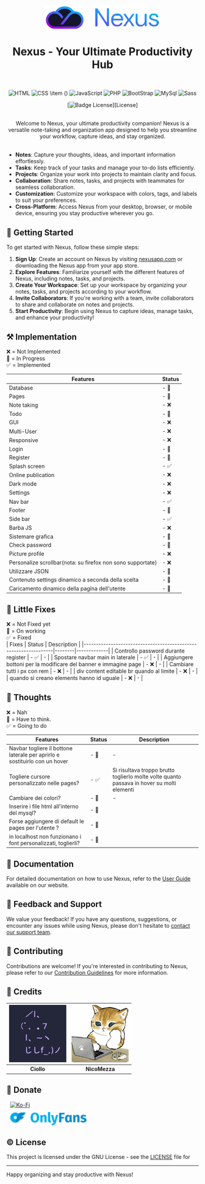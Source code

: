 <p align="center">
    <img width="300" alt="Nexus Logo" src="../src/assets/images/Nexus_logo_no_bg.png">
</p>

<div align = center>

# Nexus - Your Ultimate Productivity Hub

<br>

![HTML](https://img.shields.io/badge/HTML-239120?style=for-the-badge&logo=html5&logoColor=white)
![CSS](https://img.shields.io/badge/CSS-239120?&style=for-the-badge&logo=css3&logoColor=white)
    \item ()
![JavaScript](https://img.shields.io/badge/JavaScript-F7DF1E?style=for-the-badge&logo=javascript&logoColor=black)
![PHP](https://img.shields.io/badge/PHP-777BB4?style=for-the-badge&logo=php&logoColor=white)
![BootStrap]( 	https://img.shields.io/badge/Bootstrap-563D7C?style=for-the-badge&logo=bootstrap&logoColor=white)
![MySql](https://img.shields.io/badge/MySQL-005C84?style=for-the-badge&logo=mysql&logoColor=white)
![Sass](https://img.shields.io/badge/Sass-CC6699?style=for-the-badge&logo=sass&logoColor=white)

[![Badge License]][License] 

<br>
Welcome to Nexus, your ultimate productivity companion! Nexus is a versatile note-taking and organization app designed to help you streamline your workflow, capture ideas, and stay organized.
<br>
<br>

</div>

- **Notes**: Capture your thoughts, ideas, and important information effortlessly.
- **Tasks**: Keep track of your tasks and manage your to-do lists efficiently.
- **Projects**: Organize your work into projects to maintain clarity and focus.
- **Collaboration**: Share notes, tasks, and projects with teammates for seamless collaboration.
- **Customization**: Customize your workspace with colors, tags, and labels to suit your preferences.
- **Cross-Platform**: Access Nexus from your desktop, browser, or mobile device, ensuring you stay productive wherever you go.

## 🚀 Getting Started

To get started with Nexus, follow these simple steps:

1. **Sign Up**: Create an account on Nexus by visiting [nexusapp.com](https://www.nexusapp.com) or downloading the Nexus app from your app store.
2. **Explore Features**: Familiarize yourself with the different features of Nexus, including notes, tasks, and projects.
3. **Create Your Workspace**: Set up your workspace by organizing your notes, tasks, and projects according to your workflow.
4. **Invite Collaborators**: If you're working with a team, invite collaborators to share and collaborate on notes and projects.
5. **Start Productivity**: Begin using Nexus to capture ideas, manage tasks, and enhance your productivity!

## ⚒️ Implementation
❌ = Not Implemented <br>
🚧 = In Progress    <br>
✅ = Implemented    

| Features                                                    | Status |
|-------------------------------------------------------------|--------|
| Database                                                    | -  🚧  |
| Pages                                                       | -  🚧  |
| Note taking                                                 | -  ❌   |
| Todo                                                        | -  🚧  |
| GUI                                                         | -  ❌   |
| Multi-User                                                  | -  ❌   |
| Responsive                                                  | -  ❌   |
| Login                                                       | -  🚧  |
| Register                                                    | -  🚧  |
| Splash screen                                               | -  ✅   |
| Online publication                                          | -  ❌   |
| Dark mode                                                   | -  ❌   |
| Settings                                                    | -  ❌   |
| Nav bar                                                     | -  ✅   |
| Footer                                                      | -  🚧  |
| Side bar                                                    | -  ✅   |
| Barba JS                                                    | -  ❌   |
| Sistemare grafica                                           | -  🚧  |
| Check password                                              | -  🚧  |
| Picture profile                                             | -  ❌   |
| Personalize scrollbar(nota: su firefox non sono supportate) | -  ❌   |
| Utilizzare JSON                                             | -  🚧  |
| Contenuto settings dinamico a seconda della scelta          | -  🚧  |
| Caricamento dinamico della pagina dell'utente          | -  🚧  |

## 🚧️ Little Fixes
❌ = Not Fixed yet <br>
🚧 = On working    <br>
✅ = Fixed    
| Fixes                                                        | Status | Description |
|-----------------------------------------------------------------|--------|-------------|
| Controllo password durante register                             | -  ✅   | -           |
| Spostare navbar main in laterale                                | - ✅    | -           |
| Aggiungere bottoni per la modificare del banner e immagine page | -  ❌   | -           |
| Cambiare tutti i px con rem                                     | -  ❌   | -           |
| div content editable br quando al limite                        | -  ❌   | -           |
| quando si creano elements hanno id uguale                       | -  ❌   | -           |

## 💭 Thoughts
❌ = Nah <br>
💭 = Have to think. <br>
✅ = Going to do

| Features                                                                   | Status | Description                                                                                |
|----------------------------------------------------------------------------|--------|--------------------------------------------------------------------------------------------|
| Navbar togliere il bottone laterale per aprirlo e sostituirlo con un hover | -  💭  | -                                                                                          |
| Togliere cursore personalizzato nelle pages?                               | - ✅    | Si risultava troppo brutto toglierlo molte volte quanto passava in hover su molti elementi |
| Cambiare dei colori?                                                       | -  💭  | -                                                                                          |
| Inserire i file html all'interno del mysql? | -  💭  |
| Forse aggiungere di default le pages per l'utente ? | -  💭  |
| in localhost non funzionano i font personalizzati, toglierli? | -  💭  |


## 📄 Documentation

For detailed documentation on how to use Nexus, refer to the [User Guide](https://www.nexusapp.com/docs) available on our website.

## 📩 Feedback and Support

We value your feedback! If you have any questions, suggestions, or encounter any issues while using Nexus, please don't hesitate to [contact our support team](mailto:support@nexusapp.com).

## 🤝 Contributing

Contributions are welcome! If you're interested in contributing to Nexus, please refer to our [Contribution Guidelines](CONTRIBUTING.md) for more information.

## 👥 Credits

<div align = center>

| ![Ciollo](https://raw.githubusercontent.com/Ciollo/Ciollo-Resources/main/cat_macchiato_150x150.png) | ![NicoMezzaa](https://raw.githubusercontent.com/Ciollo/Ciollo-Resources/main/mezzapfp_150x150.png) |
|:---------------------------------------------------------------------------------------------------:|:--------------------------------------------------------------------------------------------------:|
|                                             **Ciollo**                                              |                                           **NicoMezza**                                            |

</div>

## 💸 Donate

<div style="margin: 10px;">
    <a href="https://ko-fi.com/ciollo" target="_blank">
        <img src="https://img.shields.io/badge/Ko--fi-F16061?style=for-the-badge&logo=ko-fi&logoColor=white" alt="Ko-Fi" width="200">
    </a>
</div>

<div style="margin: 10px;">
    <a>
        <img src="https://raw.githubusercontent.com/Ciollo/Ciollo-Resources/main/OnlyFans_logo_resized.png?token=GHSAT0AAAAAACN4BSR7CHBPEMWQJBPO7PLQZRBSMBQ" alt="OnlyFans" width="200">
    </a>
</div>

## © License

This project is licensed under the GNU License - see the [LICENSE](../LICENSE) file for 

---

Happy organizing and stay productive with Nexus!

<!----------------------------------{ Badges }--------------------------------->

[Badge License]: https://img.shields.io/github/license/Ciollo/Nexes
